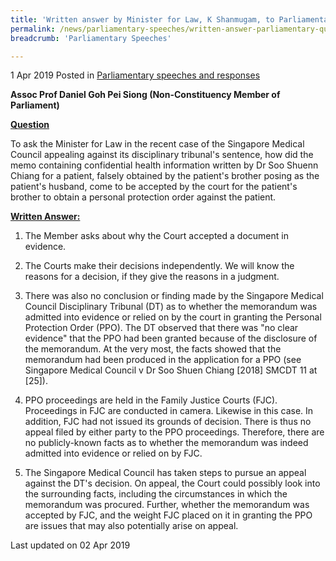 ```yaml
---
title: 'Written answer by Minister for Law, K Shanmugam, to Parliamentary Question on Singapore Medical Council''s appeal against disciplinary tribunal''s sentence on Dr Soo Shuenn Chiang'
permalink: /news/parliamentary-speeches/written-answer-parliamentary-question-SMC-appeal-disciplinary-tribunal-sentence-dr-soo-shuenn-chiang
breadcrumb: 'Parliamentary Speeches'

---
```



1 Apr 2019 Posted in [Parliamentary speeches and responses](/news/parliamentary-speeches)

**Assoc Prof Daniel Goh Pei Siong (Non-Constituency Member of Parliament)**

**<u>Question</u>**

To ask the Minister for Law in the recent case of the Singapore Medical Council appealing against its disciplinary tribunal's sentence, how did the memo containing confidential health information written by Dr Soo Shuenn Chiang for a patient, falsely obtained by the patient's brother posing as the patient's husband, come to be accepted by the court for the patient's brother to obtain a personal protection order against the patient.

**<u>Written Answer:</u>**

1. The Member asks about why the Court accepted a document in evidence.

 

2. The Courts make their decisions independently. We will know the reasons for a decision, if they give the reasons in a judgment.

 

3. There was also no conclusion or finding made by the Singapore Medical Council Disciplinary Tribunal (DT) as to whether the memorandum was admitted into evidence or relied on by the court in granting the Personal Protection Order (PPO). The DT observed that there was "no clear evidence" that the PPO had been granted because of the disclosure of the memorandum. At the very most, the facts showed that the memorandum had been produced in the application for a PPO (see Singapore Medical Council v Dr Soo Shuen Chiang [2018] SMCDT 11 at [25]).

 

4. PPO proceedings are held in the Family Justice Courts (FJC). Proceedings in FJC are conducted in camera. Likewise in this case. In addition, FJC had not issued its grounds of decision. There is thus no appeal filed by either party to the PPO proceedings. Therefore, there are no publicly-known facts as to whether the memorandum was indeed admitted into evidence or relied on by FJC.

 

5. The Singapore Medical Council has taken steps to pursue an appeal against the DT's decision. On appeal, the Court could possibly look into the surrounding facts, including the circumstances in which the memorandum was procured. Further, whether the memorandum was accepted by FJC, and the weight FJC placed on it in granting the PPO are issues that may also potentially arise on appeal.

<p class="right-side-updated">Last updated on 02 Apr 2019</p>
